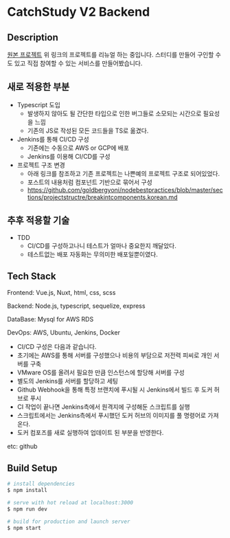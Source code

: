 # CatchStudy V2 Backend

## Description

[원본 프로젝트](https://github.com/anjwoc/CatchDev)
위 링크의 프로젝트를 리뉴얼 하는 중입니다.
스터디를 만들어 구인할 수 도 있고 직접 참여할 수 있는 서비스를 만들어봤습니다.

## 새로 적용한 부분
  - Typescript 도입
    - 발생하지 않아도 될 간단한 타입으로 인한 버그들로 소모되는 시간으로 필요성을 느낌
    - 기존의 JS로 작성된 모든 코드들을 TS로 옮겼다.
  - Jenkins를 통해 CI/CD 구성
    - 기존에는 수동으로 AWS or GCP에 배포
    - Jenkins를 이용해 CI/CD를 구성
  - 프로젝트 구조 변경
    - 아래 링크를 참조하고 기존 프로젝트는 나쁜예의 프로젝트 구조로 되어있었다.
    - 포스트의 내용처럼 컴포넌트 기반으로 묶어서 구성
    - https://github.com/goldbergyoni/nodebestpractices/blob/master/sections/projectstructre/breakintcomponents.korean.md

## 추후 적용할 기술
  - TDD
    - CI/CD를 구성하고나니 테스트가 얼마나 중요한지 깨달았다.
    - 테스트없는 배포 자동화는 무의미한 배포일뿐이였다.

## Tech Stack

Frontend: Vue.js, Nuxt, html, css, scss

Backend: Node.js, typescript, sequelize, express

DataBase: Mysql for AWS RDS

DevOps: AWS, Ubuntu, Jenkins, Docker
  - CI/CD 구성은 다음과 같습니다.
  - 초기에는 AWS를 통해 서버를 구성했으나 비용의 부담으로 저전력 피씨로 개인 서버를 구축
  - VMware OS를 올려서 필요한 만큼 인스턴스에 할당해 서버를 구성
  - 별도의 Jenkins를 서버를 할당하고 세팅
  - Github Webhook을 통해 특정 브랜치에 푸시될 시 Jenkins에서 빌드 후 도커 허브로 푸시
  - CI 작업이 끝나면 Jenkins측에서 원격지에 구성해둔 스크립트를 실행
  - 스크립트에서는 Jenkins측에서 푸시했던 도커 허브의 이미지를 풀 명령어로 가져온다.
  - 도커 컴포즈를 새로 실행하여 업데이트 된 부분을 반영한다.
  
etc: github

## Build Setup

```bash
# install dependencies
$ npm install

# serve with hot reload at localhost:3000
$ npm run dev

# build for production and launch server
$ npm start
```
